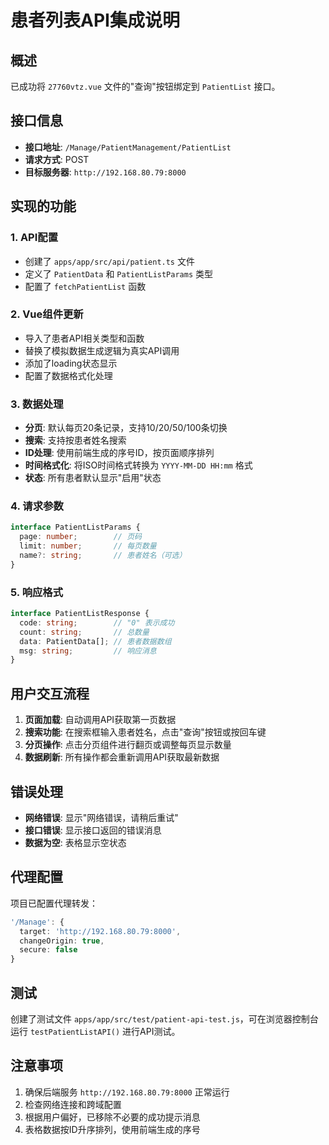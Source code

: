 # 患者列表API集成说明

## 概述
已成功将 `27760vtz.vue` 文件的"查询"按钮绑定到 `PatientList` 接口。

## 接口信息
- **接口地址**: `/Manage/PatientManagement/PatientList`
- **请求方式**: POST
- **目标服务器**: `http://192.168.80.79:8000`

## 实现的功能

### 1. API配置
- 创建了 `apps/app/src/api/patient.ts` 文件
- 定义了 `PatientData` 和 `PatientListParams` 类型
- 配置了 `fetchPatientList` 函数

### 2. Vue组件更新
- 导入了患者API相关类型和函数
- 替换了模拟数据生成逻辑为真实API调用
- 添加了loading状态显示
- 配置了数据格式化处理

### 3. 数据处理
- **分页**: 默认每页20条记录，支持10/20/50/100条切换
- **搜索**: 支持按患者姓名搜索
- **ID处理**: 使用前端生成的序号ID，按页面顺序排列
- **时间格式化**: 将ISO时间格式转换为 `YYYY-MM-DD HH:mm` 格式
- **状态**: 所有患者默认显示"启用"状态

### 4. 请求参数
```typescript
interface PatientListParams {
  page: number;        // 页码
  limit: number;       // 每页数量
  name?: string;       // 患者姓名（可选）
}
```

### 5. 响应格式
```typescript
interface PatientListResponse {
  code: string;        // "0" 表示成功
  count: string;       // 总数量
  data: PatientData[]; // 患者数据数组
  msg: string;         // 响应消息
}
```

## 用户交互流程

1. **页面加载**: 自动调用API获取第一页数据
2. **搜索功能**: 在搜索框输入患者姓名，点击"查询"按钮或按回车键
3. **分页操作**: 点击分页组件进行翻页或调整每页显示数量
4. **数据刷新**: 所有操作都会重新调用API获取最新数据

## 错误处理

- **网络错误**: 显示"网络错误，请稍后重试"
- **接口错误**: 显示接口返回的错误消息
- **数据为空**: 表格显示空状态

## 代理配置

项目已配置代理转发：
```typescript
'/Manage': {
  target: 'http://192.168.80.79:8000',
  changeOrigin: true,
  secure: false
}
```

## 测试

创建了测试文件 `apps/app/src/test/patient-api-test.js`，可在浏览器控制台运行 `testPatientListAPI()` 进行API测试。

## 注意事项

1. 确保后端服务 `http://192.168.80.79:8000` 正常运行
2. 检查网络连接和跨域配置
3. 根据用户偏好，已移除不必要的成功提示消息
4. 表格数据按ID升序排列，使用前端生成的序号
